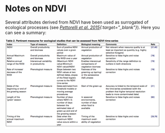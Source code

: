 # Notes on NDVI 

Several attributes derived from NDVI have been used as surrogated of ecological processes (see *[Pettorelli et al. 2015](http://dx.doi.org/10.1016/j.tree.2005.05.011){:target="_blank"}*). Here you can see a summary: 

![Source: Pettorelli et al. 2015](/man/images/ndvi_pettorelli.png) 




